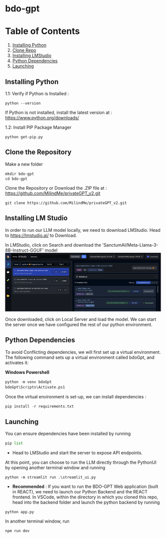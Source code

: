 # bdo-gpt

# Table of Contents
1. [Installing Python](#python)
2. [Clone Repo](#repo)
2. [Installing LMStudio](#llm)
3. [Python Dependencies](#pip)
4. [Launching](#running)


## Installing Python
1.1: Verify if Python is Installed : 
```
python --version
```
If Python is not installed, install the latest version at : https://www.python.org/downloads/

1.2: Install PIP Package Manager
```
python get-pip.py
```
## Clone the Repository
Make a new folder
```
mkdir bdo-gpt
cd bdo-gpt
```

Clone the Repository or Download the .ZIP file at : https://github.com/MilindMe/privateGPT_v2.git

```
git clone https://github.com/MilindMe/privateGPT_v2.git
```
## Installing LM Studio
In order to run our LLM model locally, we need to download LMStudio. Head to https://lmstudio.ai/ to Download.

In LMStudio, click on Search and download the 'SanctumAI/Meta-Llama-3-8B-Instruct-GGUF' model
![alt text](image.png)

Once downloaded, click on Local Server and load the model. We can start the server once we have configured the rest of our python environment.

## Python Dependencies
To avoid Conflicting dependencies, we will first set up a virtual environment. The following command sets up a virtual environment called bdoGpt, and activates it:

**Windows Powershell**
```python
python -m venv bdoGpt
bdoGpt\Scripts\Activate.ps1
```

Once the virtual environment is set-up, we can install dependencies :
```python
pip install -r requirements.txt
```

## Launching
You can ensure dependencies have been installed by running
```python
pip list
```
* Head to LMStudio and start the server to expose API endpoints. 

At this point, you can choose to run the LLM directly through the PythonUI by opening another terminal window and running 
```
python -m streamlit run .\streamlit_ui.py
```

* **Recommended** : 
If you want to run the BDO-GPT Web application (built in REACT), we need to launch our Python Backend and the REACT frontend.
In VSCode, within the directory in which you cloned this repo, head into the backend folder and launch the python backend by running

```
python app.py
```
In another terminal window, run

```
npm run dev
```

    
